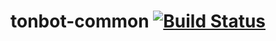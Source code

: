 # tonbot-common [![Build Status](https://travis-ci.org/lijamez/tonbot-common.svg?branch=master)](https://travis-ci.org/lijamez/tonbot-common)
